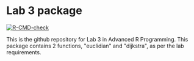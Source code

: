 # Lab 3 package

<!-- badges: start -->
[![R-CMD-check](https://github.com/hugo-morvan/Rprog---github/actions/workflows/R-CMD-check.yaml/badge.svg)](https://github.com/hugo-morvan/Rprog---github/actions/workflows/R-CMD-check.yaml)
<!-- badges: end -->
  
This is the github repository for Lab 3 in Advanced R Programming. This package contains 2 functions, "euclidian" and "dijkstra", as per the lab requirements. 
